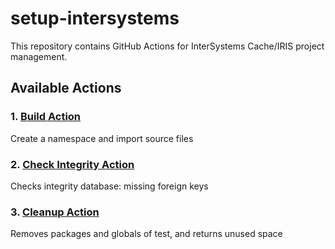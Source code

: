 # setup-intersystems

This repository contains GitHub Actions for InterSystems Cache/IRIS project management.

## Available Actions

### 1. [Build Action](build/README.md) 
Create a namespace and import source files 


### 2. [Check Integrity Action](check-integrity/README.md)
Checks integrity database: missing foreign keys


### 3. [Cleanup Action](cleanup/README.md)
Removes packages and globals of test, and returns unused space
